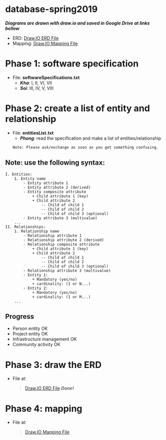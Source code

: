 # database-spring2019
**_Diagrams are drawn with draw.io and saved in Google Drive at links bellow_**
- ERD: [Draw.IO ERD File](https://drive.google.com/file/d/1AwPx2zChkeIr8TM1oYwxKztD8FemDQsj/view)
- Mapping: [Draw.IO Mapping File](https://drive.google.com/file/d/1TKHB5bIFGBcwnpDZCCxpE8Vr54ypd_19/view)

# Phase 1: software specification
- File: **softwareSpecifications.txt**
    - **_Kha_**: I, II, VI, VII
    - **_Soi_**: III, IV, V, VIII
# Phase 2: create a list of entity and relationship
- File: **entitiesList.txt**
	- **_Phong_**: read the specification and make a list of entities/relationship
	```
	Note: Please ask/exchange as soon as you get something confusing.
	```
## Note: use the following syntax:
```
I. Entities:
	1. Entity name
		- Entity attribute 1
		- Entity attribute 2 (derived)
		- Entity composite attribute
			+ Child attribute 1 (key)
			+ Child attribute 2
				-- Child of child 1
				-- Child of child 2 
				-- Child of child 3 (optional)
		- Entity attribute 3 (multivalue)
	...
II. Relationships:
	1. Relationship name
		- Relationship attribute 1
		- Relationship attribute 2 (derived)
		- Relationship composite attribute
			+ Child attribute 1 (key)
			+ Child attribute 2
				-- Child of child 1
				-- Child of child 2 
				-- Child of child 3 (optional)
		- Relationship attribute 3 (multivalue)
		- Entity 1:
			+ Mandatory (yes/no)
			+ cardinality: (1 or N...)
		- Entity 2:
			+ Mandatory (yes/no)
			+ cardinality: (1 or M...)
	...
```

## Progress
- Person entity OK
- Project entity OK
- Infrastructure management OK
- Community activity OK
# Phase 3: draw the ERD
- File at:
	> [Draw.IO ERD File](https://drive.google.com/file/d/1AwPx2zChkeIr8TM1oYwxKztD8FemDQsj/view)
**_Done!_**

# Phase 4: mapping
- File at:
	> [Draw.IO Mapping File](https://drive.google.com/file/d/1TKHB5bIFGBcwnpDZCCxpE8Vr54ypd_19/view)